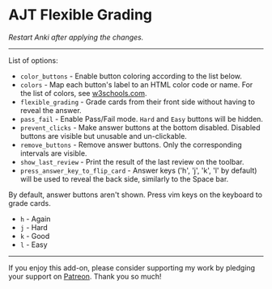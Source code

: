 # AJT Flexible Grading

*Restart Anki after applying the changes.*

****

List of options:

* `color_buttons` - Enable button coloring according to the list below.
* `colors` - Map each button's label to an HTML color code or name.
For the list of colors, see [w3schools.com](https://www.w3schools.com/colors/colors_groups.asp).
* `flexible_grading` - Grade cards from their front side without having to reveal the answer.
* `pass_fail` - Enable Pass/Fail mode. `Hard` and `Easy` buttons will be hidden.
* `prevent_clicks` - Make answer buttons at the bottom disabled.
Disabled buttons are visible but unusable and un-clickable.
* `remove_buttons` - Remove answer buttons. Only the corresponding intervals are visible.
* `show_last_review` - Print the result of the last review on the toolbar.
* `press_answer_key_to_flip_card` - Answer keys ('h', 'j', 'k', 'l' by default) will be used
  to reveal the back side, similarly to the Space bar.

By default, answer buttons aren't shown.
Press vim keys on the keyboard to grade cards.

* `h` - Again
* `j` - Hard
* `k` - Good
* `l` - Easy

****

If you enjoy this add-on, please consider supporting my work by
pledging your support on [Patreon](https://www.patreon.com/bePatron?u=43555128).
Thank you so much!
